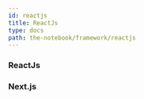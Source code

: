 ```yaml
---
id: reactjs
title: ReactJs
type: docs
path: the-notebook/framework/reactjs
---
```


### ReactJs


### Next.js
